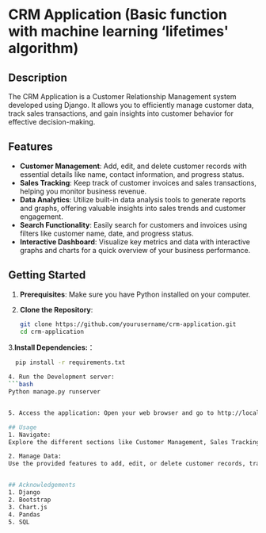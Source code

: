 # CRM Application (Basic function with machine learning ‘lifetimes' algorithm)

## Description

The CRM Application is a Customer Relationship Management system developed using Django. It allows you to efficiently manage customer data, track sales transactions, and gain insights into customer behavior for effective decision-making.

## Features

- **Customer Management**: Add, edit, and delete customer records with essential details like name, contact information, and progress status.
- **Sales Tracking**: Keep track of customer invoices and sales transactions, helping you monitor business revenue.
- **Data Analytics**: Utilize built-in data analysis tools to generate reports and graphs, offering valuable insights into sales trends and customer engagement.
- **Search Functionality**: Easily search for customers and invoices using filters like customer name, date, and progress status.
- **Interactive Dashboard**: Visualize key metrics and data with interactive graphs and charts for a quick overview of your business performance.

## Getting Started

1. **Prerequisites**: Make sure you have Python installed on your computer.

2. **Clone the Repository**:
   ```bash
   git clone https://github.com/yourusername/crm-application.git
   cd crm-application
   
3.**Install Dependencies:**：

 ```bash
   pip install -r requirements.txt

4. Run the Development server:
```bash
Python manage.py runserver


5. Access the application: Open your web browser and go to http://localhost:8000/ to access the application.

## Usage
1. Navigate:
Explore the different sections like Customer Management, Sales Tracking, and Analytics.

2. Manage Data:
Use the provided features to add, edit, or delete customer records, track sales, and view the statistics on the dashboard.


## Acknowledgements
1. Django
2. Bootstrap
3. Chart.js
4. Pandas
5. SQL
